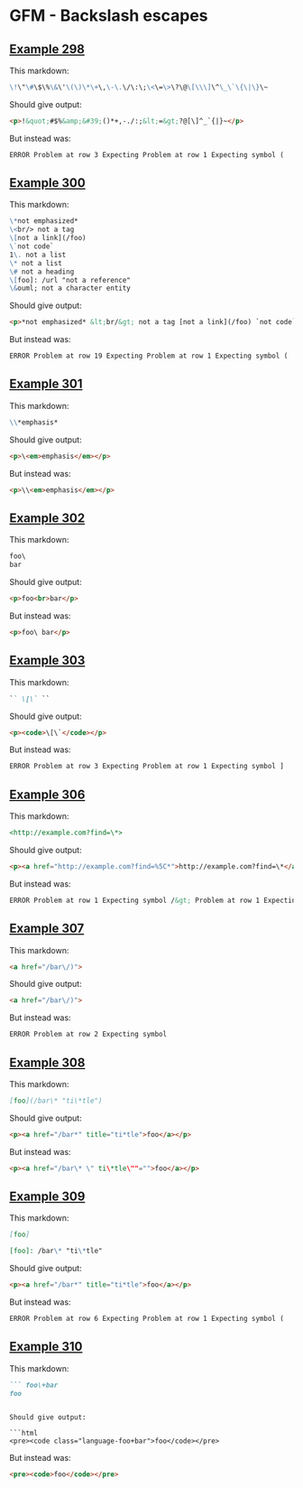 # GFM - Backslash escapes

## [Example 298](https://github.github.com/gfm/#example-298)

This markdown:

```markdown
\!\"\#\$\%\&\'\(\)\*\+\,\-\.\/\:\;\<\=\>\?\@\[\\\]\^\_\`\{\|\}\~

```

Should give output:

```html
<p>!&quot;#$%&amp;&#39;()*+,-./:;&lt;=&gt;?@[\]^_`{|}~</p>
```

But instead was:

```html
ERROR Problem at row 3 Expecting Problem at row 1 Expecting symbol (
```
## [Example 300](https://github.github.com/gfm/#example-300)

This markdown:

```markdown
\*not emphasized*
\<br/> not a tag
\[not a link](/foo)
\`not code`
1\. not a list
\* not a list
\# not a heading
\[foo]: /url "not a reference"
\&ouml; not a character entity

```

Should give output:

```html
<p>*not emphasized* &lt;br/&gt; not a tag [not a link](/foo) `not code` 1. not a list * not a list # not a heading [foo]: /url &quot;not a reference&quot; &amp;ouml; not a character entity</p>
```

But instead was:

```html
ERROR Problem at row 19 Expecting Problem at row 1 Expecting symbol (
```
## [Example 301](https://github.github.com/gfm/#example-301)

This markdown:

```markdown
\\*emphasis*

```

Should give output:

```html
<p>\<em>emphasis</em></p>
```

But instead was:

```html
<p>\\<em>emphasis</em></p>
```
## [Example 302](https://github.github.com/gfm/#example-302)

This markdown:

```markdown
foo\
bar

```

Should give output:

```html
<p>foo<br>bar</p>
```

But instead was:

```html
<p>foo\ bar</p>
```
## [Example 303](https://github.github.com/gfm/#example-303)

This markdown:

```markdown
`` \[\` ``

```

Should give output:

```html
<p><code>\[\`</code></p>
```

But instead was:

```html
ERROR Problem at row 3 Expecting Problem at row 1 Expecting symbol ]
```
## [Example 306](https://github.github.com/gfm/#example-306)

This markdown:

```markdown
<http://example.com?find=\*>

```

Should give output:

```html
<p><a href="http://example.com?find=%5C*">http://example.com?find=\*</a></p>
```

But instead was:

```html
ERROR Problem at row 1 Expecting symbol /&gt; Problem at row 1 Expecting symbol &gt;
```
## [Example 307](https://github.github.com/gfm/#example-307)

This markdown:

```markdown
<a href="/bar\/)">

```

Should give output:

```html
<a href="/bar\/)">
```

But instead was:

```html
ERROR Problem at row 2 Expecting symbol
```
## [Example 308](https://github.github.com/gfm/#example-308)

This markdown:

```markdown
[foo](/bar\* "ti\*tle")

```

Should give output:

```html
<p><a href="/bar*" title="ti*tle">foo</a></p>
```

But instead was:

```html
<p><a href="/bar\* \" ti\*tle\""="">foo</a></p>
```
## [Example 309](https://github.github.com/gfm/#example-309)

This markdown:

```markdown
[foo]

[foo]: /bar\* "ti\*tle"

```

Should give output:

```html
<p><a href="/bar*" title="ti*tle">foo</a></p>
```

But instead was:

```html
ERROR Problem at row 6 Expecting Problem at row 1 Expecting symbol (
```
## [Example 310](https://github.github.com/gfm/#example-310)

This markdown:

```markdown
``` foo\+bar
foo
```

```

Should give output:

```html
<pre><code class="language-foo+bar">foo</code></pre>
```

But instead was:

```html
<pre><code>foo</code></pre>
```

